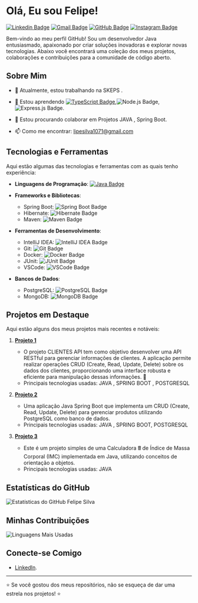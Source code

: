 # Olá, Eu sou Felipe!

[![Linkedin Badge](https://img.shields.io/badge/-FelipeSilva-blue?style=flat-square&logo=Linkedin&logoColor=white&link=https://www.linkedin.com/in/felipe-silva-127503198)](https://www.linkedin.com/in/felipe-silva-127503198)
[![Gmail Badge](https://img.shields.io/badge/-lipesilva1071@gmail.com-c14438?style=flat-square&logo=Gmail&logoColor=white&link=mailto:lipesilva1071@gmail.com)](mailto:lipesilva1071@gmail.com)
[![GitHub Badge](https://img.shields.io/badge/Felipe-Silva223-black?style=flat-square&logo=github&logoColor=white&link=https://github.com/Felipe-Silva223)](https://github.com/Felipe-Silva223)
[![Instagram Badge](https://img.shields.io/badge/-felipegomes5165-purple?style=flat-square&logo=instagram&logoColor=white&link=https://instagram.com/felipegomes5165)](https://instagram.com/felipegomes5165)



Bem-vindo ao meu perfil GitHub! Sou um desenvolvedor Java entusiasmado, apaixonado por criar soluções inovadoras e explorar novas tecnologias. Abaixo você encontrará uma coleção dos meus projetos, colaborações e contribuições para a comunidade de código aberto.


## Sobre Mim

- 🔭 Atualmente, estou trabalhando na SKEPS .
- 🌱 Estou aprendendo [![TypeScript Badge](https://img.shields.io/badge/-TypeScript-blue?style=flat-square&logo=typescript&logoColor=white)](),![Node.js Badge](https://img.shields.io/badge/-Node.js-green?style=flat-square&logo=node.js&logoColor=white), ![Express.js Badge](https://img.shields.io/badge/-Express.js-green?style=flat-square&logo=express&logoColor=white).



- 👯 Estou procurando colaborar em Projetos JAVA , Spring Boot.
- 📫 Como me encontrar: lipesilva1071@gmail.com 

## Tecnologias e Ferramentas

Aqui estão algumas das tecnologias e ferramentas com as quais tenho experiência:

- **Linguagens de Programação**: [![Java Badge](https://img.shields.io/badge/-Java-red?style=flat-square&logo=java&logoColor=white)]()

- **Frameworks e Bibliotecas**:

  - Spring Boot: ![Spring Boot Badge](https://img.shields.io/badge/-Spring_Boot-green?style=flat-square&logo=spring&logoColor=white)
  - Hibernate: ![Hibernate Badge](https://img.shields.io/badge/-Hibernate-blue?style=flat-square&logo=hibernate&logoColor=white)
  - Maven: ![Maven Badge](https://img.shields.io/badge/-Maven-yellow?style=flat-square&logo=apache-maven&logoColor=white)

- **Ferramentas de Desenvolvimento**:

  - IntelliJ IDEA: ![IntelliJ IDEA Badge](https://img.shields.io/badge/-IntelliJ_IDEA-red?style=flat-square&logo=intellij-idea&logoColor=white)
  - Git: ![Git Badge](https://img.shields.io/badge/-Git-orange?style=flat-square&logo=git&logoColor=white)
  - Docker: ![Docker Badge](https://img.shields.io/badge/-Docker-blue?style=flat-square&logo=docker&logoColor=white)
  - JUnit: ![JUnit Badge](https://img.shields.io/badge/-JUnit-green?style=flat-square&logo=junit&logoColor=white)
  - VSCode: ![VSCode Badge](https://img.shields.io/badge/-VSCode-blue?style=flat-square&logo=visual-studio-code&logoColor=white)

- **Bancos de Dados**:
  - PostgreSQL: ![PostgreSQL Badge](https://img.shields.io/badge/-PostgreSQL-blue?style=flat-square&logo=postgresql&logoColor=white)
  - MongoDB: ![MongoDB Badge](https://img.shields.io/badge/-MongoDB-green?style=flat-square&logo=mongodb&logoColor=white)


## Projetos em Destaque

Aqui estão alguns dos meus projetos mais recentes e notáveis:

1. [**Projeto 1**](https://github.com/Felipe-Silva223/Clientes-API_CRUD)
   - O projeto CLIENTES API tem como objetivo desenvolver uma API RESTful para gerenciar informações de clientes. A aplicação permite realizar operações CRUD (Create, Read, Update, Delete) sobre os dados dos clientes, proporcionando uma interface robusta e eficiente para manipulação dessas informações. 🚀
   - Principais tecnologias usadas: JAVA , SPRING BOOT , POSTGRESQL

2. [**Projeto 2**](https://github.com/Felipe-Silva223/CRUD-PRODUCT-JAVA-SPRING-BOOT)
   - Uma aplicação Java Spring Boot que implementa um CRUD (Create, Read, Update, Delete) para gerenciar produtos utilizando PostgreSQL como banco de dados.
   - Principais tecnologias usadas: JAVA , SPRING BOOT, POSTGRESQL

3. [**Projeto 3**](https://github.com/Felipe-Silva223/CalculadoraIMC)
   - Este é um projeto simples de uma Calculadora 🖩 de Índice de Massa Corporal (IMC) implementada em Java, utilizando conceitos de orientação a objetos.
   - Principais tecnologias usadas: JAVA

## Estatísticas do GitHub

![Estatísticas do GitHub Felipe Silva](https://github-readme-stats.vercel.app/api?username=Felipe-Silva223&show_icons=true&theme=radical)

## Minhas Contribuições

![Linguagens Mais Usadas](https://github-readme-stats.vercel.app/api/top-langs/?username=Felipe-Silva223&layout=compact&theme=radical)

## Conecte-se Comigo

- [LinkedIn](https://www.linkedin.com/in/felipe-silva-127503198).

---

⭐️ Se você gostou dos meus repositórios, não se esqueça de dar uma estrela nos projetos! ⭐️
